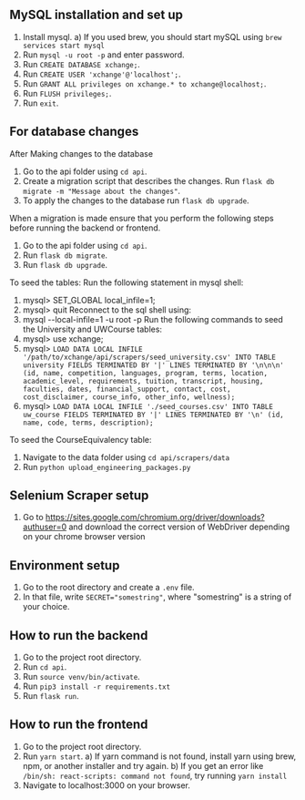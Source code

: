 ## MySQL installation and set up

1. Install mysql.
   a) If you used brew, you should start mySQL using `brew services start mysql`
2. Run `mysql -u root -p` and enter password.
3. Run `CREATE DATABASE xchange;`.
4. Run `CREATE USER 'xchange'@'localhost';`.
5. Run `GRANT ALL privileges on xchange.* to xchange@localhost;`.
6. Run `FLUSH privileges;`.
7. Run `exit`.

## For database changes

After Making changes to the database

1. Go to the api folder using `cd api`.
2. Create a migration script that describes the changes. Run `flask db migrate -m "Message about the changes"`.
3. To apply the changes to the database run `flask db upgrade`.

When a migration is made ensure that you perform the following steps before running the backend or frontend.

1. Go to the api folder using `cd api`.
2. Run `flask db migrate`.
3. Run `flask db upgrade`.

To seed the tables:
Run the following statement in mysql shell:

1. mysql> SET_GLOBAL local_infile=1;
2. mysql> quit
   Reconnect to the sql shell using:
3. mysql --local-infile=1 -u root -p
   Run the following commands to seed the University and UWCourse tables:
4. mysql> use xchange;
5. mysql> `LOAD DATA LOCAL INFILE '/path/to/xchange/api/scrapers/seed_university.csv' INTO TABLE university FIELDS TERMINATED BY '|' LINES TERMINATED BY '\n\n\n' (id, name, competition, languages, program, terms, location, academic_level, requirements, tuition, transcript, housing, faculties, dates, financial_support, contact, cost, cost_disclaimer, course_info, other_info, wellness);`
6. mysql> `LOAD DATA LOCAL INFILE './seed_courses.csv' INTO TABLE uw_course FIELDS TERMINATED BY '|' LINES TERMINATED BY '\n' (id, name, code, terms, description);`

To seed the CourseEquivalency table:

1. Navigate to the data folder using `cd api/scrapers/data`
2. Run `python upload_engineering_packages.py`

## Selenium Scraper setup

1. Go to https://sites.google.com/chromium.org/driver/downloads?authuser=0 and download the correct version of WebDriver depending on your chrome browser version

## Environment setup

1. Go to the root directory and create a `.env` file.
2. In that file, write `SECRET="somestring"`, where "somestring" is a string of your choice.

## How to run the backend

1. Go to the project root directory.
2. Run `cd api`.
3. Run `source venv/bin/activate`.
4. Run `pip3 install -r requirements.txt`
5. Run `flask run`.

## How to run the frontend

1. Go to the project root directory.
2. Run `yarn start`.
   a) If yarn command is not found, install yarn using brew, npm, or another installer and try again.
   b) If you get an error like `/bin/sh: react-scripts: command not found`, try running `yarn install`
3. Navigate to localhost:3000 on your browser.
